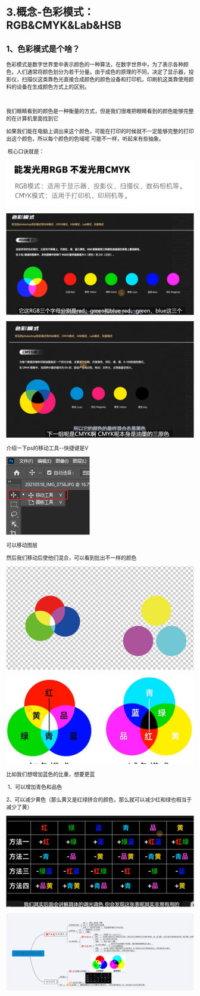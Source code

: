 # 3.概念-色彩模式：RGB&CMYK&Lab&HSB



## 1、色彩模式是个啥？

​	色彩模式是数字世界里中表示颜色的一种算法，在数字世界中，为了表示各种颜色，人们通常将颜色划分为若干分量。由于成色的原理的不同，决定了显示器，投影仪，扫描仪这类靠色光直接合成颜色的颜色设备和打印机，印刷机这类靠使用颜料的设备在生成颜色方式上的区别。

​	

​	我们眼睛看到的颜色是一种衡量的方式，但是我们很难把眼睛看到的颜色能够完整的在计算机里面找到它

如果我们能在电脑上调出来这个颜色，可能在打印的时候就不一定能够完整的打印出这个颜色，所以每个颜色的色域呢 可能不一样，听起来有些抽象。



​	核心口诀就是：

![1647683447237](../.vuepress/public/images/1647683447237.png)



![1647683512438](../.vuepress/public/images/1647683512438.png)



![1647683581815](../.vuepress/public/images/1647683581815.png)







介绍一下ps的移动工具--快捷键是V

![1647683752488](../.vuepress/public/images/1647683752488.png)

可以移动图层



然后我们移动后使他们混合，可以看到批出不一样的颜色

![1647684162833](../.vuepress/public/images/1647684162833.png)





![1647684334746](../.vuepress/public/images/1647684334746.png)



比如我们想增加蓝色的比重，想要更蓝

​	1、可以增加青色和品色

​	2、可以减少黄色（那么黄又是红绿拼合的颜色，那么就可以减少红和绿也相当于减少了黄）



![1647684570289](../.vuepress/public/images/1647684570289.png)







![1647684830092](../.vuepress/public/images/1647684830092.png)



















